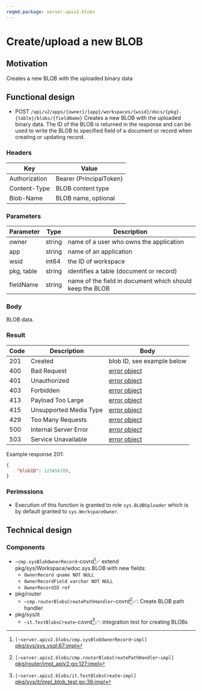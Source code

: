 ```yaml
---
reqmd.package: server.apiv2.blobs
---
```


# Create/upload a new BLOB

## Motivation

Creates a new BLOB with the uploaded binary data

## Functional design

- POST `/api/v2/apps/{owner}/{app}/workspaces/{wsid}/docs/{pkg}.{table}/blobs/{fieldName}`
Creates a new BLOB with the uploaded binary data. The ID of the BLOB is returned in the response and can be used to write the BLOB to specified field of a document or record when creating or updating record.

### Headers

| Key | Value |
| --- | --- |
| Authorization | Bearer {PrincipalToken} |
| Content-Type | BLOB content type |
| Blob-Name | BLOB name, optional |

### Parameters

| Parameter | Type | Description |
| --- | --- | --- |
| owner | string | name of a user who owns the application |
| app | string | name of an application |
| wsid | int64 | the ID of workspace |
| pkg, table | string | identifies a table (document or record) |
| fieldName | string | name of the field in document which should keep the BLOB |

### Body

BLOB data.

### Result

| Code | Description | Body |
| --- | --- | --- |
| 201 | Created | blob ID, see example below |
| 400 | Bad Request | [error object](errors.md) |
| 401 | Unauthorized | [error object](errors.md) |
| 403 | Forbidden | [error object](errors.md) |
| 413 | Payload Too Large | [error object](errors.md) |
| 415 | Unsupported Media Type | [error object](errors.md) |
| 429 | Too Many Requests | [error object](errors.md) |
| 500 | Internal Server Error | [error object](errors.md) |
| 503 | Service Unavailable | [error object](errors.md) |

Example response 201:

```json
{
    "blobID": 123456789, 
}
```

### Perimssions

- Execution of this function is granted to role `sys.BLOBUploader` which is by default granted to `sys.WorkspaceOwner`.

## Technical design

### Components  

- `~cmp.sysBlobOwnerRecord~`covrd[^5]✅ extend pkg/sys/Workspace/wdoc.sys.BLOB with new fields:
  - `OwnerRecord qname NOT NULL`
  - `OwnerRecordField varchar NOT NULL`
  - `OwnerRecordID ref`
- pkg/router
  - `~cmp.routerBlobsCreatePathHandler~`covrd[^1]✅: Create BLOB path handler
- pkg/sys/it
  - `~it.TestBlobsCreate~`covrd[^2]✅: integration test for creating BLOBs  

[^5]: `[~server.apiv2.blobs/cmp.sysBlobOwnerRecord~impl]` [pkg/sys/sys.vsql:67:impl](https://github.com/voedger/voedger/blob/main/pkg/sys/sys.vsql#L67)
[^1]: `[~server.apiv2.blobs/cmp.routerBlobsCreatePathHandler~impl]` [pkg/router/impl_apiv2.go:127:impl](https://github.com/voedger/voedger/blob/main/pkg/router/impl_apiv2.go#L127)
[^2]: `[~server.apiv2.blobs/it.TestBlobsCreate~impl]` [pkg/sys/it/impl_blob_test.go:38:impl](https://github.com/voedger/voedger/blob/main/pkg/sys/it/impl_blob_test.go#L38)
